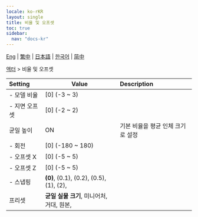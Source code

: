 ```yaml
---
locale: ko-rKR
layout: single
title: 비율 및 오프셋
toc: true
sidebar:
  nav: "docs-kr"
---
```

[Eng](/dancexr/menu/2025.4/actor/scale_&_offset) | [繁中](/tw/dancexr/menu/2025.4/actor/scale_&_offset) | [日本語](/jp/dancexr/menu/2025.4/actor/scale_&_offset) | [한국어](/kr/dancexr/menu/2025.4/actor/scale_&_offset) | [简中](/zh/dancexr/menu/2025.4/actor/scale_&_offset)

[액터](../menu#액터) > 비율 및 오프셋



| Setting | Value | Description |
| :--- | --- | :--- |
|- 모델 비율 | [0] (-3 ~ 3) | 
|- 지면 오프셋 | [0] (-2 ~ 2) | 
| 균일 높이 | ON | 기본 비율을 평균 인체 크기로 설정
|- 회전 | [0] (-180 ~ 180) | 
|- 오프셋 X | [0] (-5 ~ 5) | 
|- 오프셋 Z | [0] (-5 ~ 5) | 
|- 스냅핑 | **(0)**, (0.1), (0.2), (0.5), (1), (2),  | 
| 프리셋 | **균일 실물 크기**, 미니어처, 거대, 원본,  |  |
